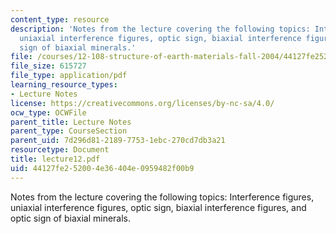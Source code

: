 ```yaml
---
content_type: resource
description: 'Notes from the lecture covering the following topics: Interference figures,
  uniaxial interference figures, optic sign, biaxial interference figures, and optic
  sign of biaxial minerals.'
file: /courses/12-108-structure-of-earth-materials-fall-2004/44127fe252004e36404e0959482f00b9_lecture12.pdf
file_size: 615727
file_type: application/pdf
learning_resource_types:
- Lecture Notes
license: https://creativecommons.org/licenses/by-nc-sa/4.0/
ocw_type: OCWFile
parent_title: Lecture Notes
parent_type: CourseSection
parent_uid: 7d296d81-2189-7753-1ebc-270cd7db3a21
resourcetype: Document
title: lecture12.pdf
uid: 44127fe2-5200-4e36-404e-0959482f00b9
---
```

Notes from the lecture covering the following topics: Interference figures, uniaxial interference figures, optic sign, biaxial interference figures, and optic sign of biaxial minerals.